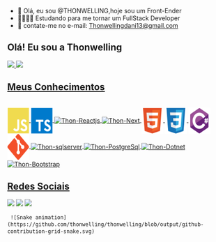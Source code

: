 - 👋 Olá, eu sou @THONWELLING,hoje sou um Front-Ender
- 👨‍🎓👨‍🎓  Estudando para  me tornar um FullStack Developer
- 📡 contate-me no e-mail: Thonwellingdani13@gmail.com
## Olá! Eu sou a Thonwelling
 <div style="
  display: inline_block">
  <a href="https://github.com/THONWELLING"> 
  <img height = "150em" src = "https://github-readme-stats.vercel.app/api?username=THONWELLING&show_icons=true&theme=radical&include_all_commits=true&count_private=true" />  
  <img height="220em" src="https://github-readme-stats.vercel.app/api/top-langs/?username=THONWELLING&layout=compact&langs_count=7&theme=radical" />
</div>
  
## Meus Conhecimentos
<div style="display: inline_block"><br>
  <img align="center" alt="Thon-Js" height="60" width="50" src="https://raw.githubusercontent.com/devicons/devicon/master/icons/javascript/javascript-plain.svg">
  <img align="center" alt="Thon-Ts" height="60" width="50" src="https://raw.githubusercontent.com/devicons/devicon/master/icons/typescript/typescript-plain.svg">
  <img align="center" alt="Thon-Reactjs" height="60" width="50" src="https://cdn.jsdelivr.net/gh/devicons/devicon/icons/react/react-original-wordmark.svg">
  <img align="center" alt="Thon-Next" height="60" width="50" src="https://cdn.jsdelivr.net/gh/devicons/devicon/icons/nextjs/nextjs-original-wordmark.svg">
  <img align="center" alt="Thon-HTML" height="60" width="50" src="https://raw.githubusercontent.com/devicons/devicon/master/icons/html5/html5-original.svg">
  <img align="center" alt="Thon-CSS" height="60" width="50" src="https://raw.githubusercontent.com/devicons/devicon/master/icons/css3/css3-original.svg">
  <img align="center" alt="Thon-Csharp" height="60" width="50" src="https://raw.githubusercontent.com/devicons/devicon/master/icons/csharp/csharp-original.svg">
  <img align="center" alt="Thon-git" height="60" width="50" src="https://raw.githubusercontent.com/devicons/devicon/master/icons/git/git-original.svg">
  <img align="center" alt="Thon-sqlserver" height="80" width="50" src="https://cdn.jsdelivr.net/gh/devicons/devicon/icons/microsoftsqlserver/microsoftsqlserver-plain-wordmark.svg">
  <img align="center" alt="Thon-PostgreSql" height="60" width="50" src="https://cdn.jsdelivr.net/gh/devicons/devicon/icons/postgresql/postgresql-original-wordmark.svg"> 
   <img align="center" alt="Thon-Dotnet" height="60" width="50" src="https://cdn.jsdelivr.net/gh/devicons/devicon/icons/dot-net/dot-net-original-wordmark.svg"> 
  <img align="center" alt="Thon-Bootstrap" height="60" width="50" src="https://cdn.jsdelivr.net/gh/devicons/devicon/icons/bootstrap/bootstrap-plain-wordmark.svg"> 
  <link rel="stylesheet" href="https://cdn.jsdelivr.net/gh/devicons/devicon@v2.12.0/devicon.min.css"><i class="devicon-git-plain-wordmark colored"></i>
</div>
  
  ## Redes Sociais

   <div> 
     <a href="https://instagram.com/thonwellingd" target="_blank"><img src="https://img.shields.io/badge/-Instagram-%23E4405F?style=for-the-badge&logo=instagram&logoColor=white" target="_blank"></a>
     <a href = "mailto:thonwellingdani13@gmail.com"><img src="https://img.shields.io/badge/-Gmail-%23333?style=for-the-badge&logo=gmail&logoColor=white" target="_blank"></a>
     <a href="https://www.linkedin.com/in/wellington-sousa-6494a6179" target="_blank"><img src="https://img.shields.io/badge/-LinkedIn-%230077B5?style=for-the-badge&logo=linkedin&logoColor=white" target="_blank"></a>
       
       
     ![Snake animation](https://github.com/thonwelling/thonwelling/blob/output/github-contribution-grid-snake.svg)
       
   </div>
    

